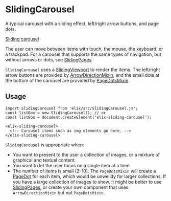# SlidingCarousel

A typical carousel with a sliding effect, left/right arrow buttons, and page dots.

[Sliding carousel](/demos/slidingCarousel.html)

The user can move between items with touch, the mouse, the keyboard, or a trackpad. For a carousel that supports the same types of navigation, but without arrows or dots, see [SlidingPages](SlidingPages).

`SlidingCarousel` uses a [SlidingViewport](SlidingViewport) to render the items. The left/right arrow buttons are provided by [ArrowDirectionMixin](ArrowDirectionMixin), and the small dots at the bottom of the carousel are provided by [PageDotsMixin](PageDotsMixin).


## Usage

    import SlidingCarousel from 'elix/src/SlidingCarousel.js';
    const listBox = new SlidingCarousel(); // or
    const listBox = document.createElement('elix-sliding-carousel');

    <elix-sliding-carousel>
      <!-- Carousel items such as img elements go here. -->
    </elix-sliding-carousel>

`SlidingCarousel` is appropriate when:
* You want to present to the user a collection of images, or a mixture of graphical and textual content.
* You want to let the user focus on a single item at a time.
* The number of items is small (2–10). The `PageDotsMixin` will create a [PageDot](PageDot) for each item, which would be unweildy for larger collections. If you have a large collection of images to show, it might be better to use [SlidingPages](SlidingPages), or create your own component that uses `ArrowDirectionMixin` but not `PageDotsMixin`.
